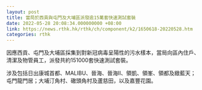 ```yaml
---
layout: post
title: 當局於西貢與屯門及大埔區派發逾15萬套快速測試套裝
date: 2022-05-28 20:08:34.000000000 +08:00
link: https://news.rthk.hk/rthk/ch/component/k2/1650618-20220528.htm
categories: rthk
---
```


因應西貢、屯門及大埔區採集到對新冠病毒呈陽性的污水樣本，當局向區內住戶、清潔及物管員工，派發共約151000套快速測試套裝。

涉及包括日出康城首都、MALIBU、晉海、晉海II、領凱、領峯、領都及緻藍天；屯門龍門居；大埔汀角村、䃟頭角村及蘆慈田，以及嘉豐花園。
